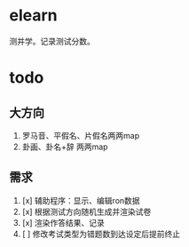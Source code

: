 # elearn

测并学。记录测试分数。

# todo

## 大方向

1. 罗马音、平假名、片假名两两map
1. 卦画、卦名+辞 两两map

## 需求

1. [x] 辅助程序：显示、编辑ron数据
1. [x] 根据测试方向随机生成并渲染试卷
1. [x] 渲染作答结果、记录
1. [ ] 修改考试类型为错题数到达设定后提前终止
